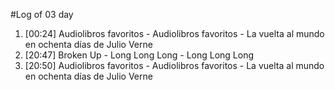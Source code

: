 #Log of 03 day

1. [00:24] Audiolibros favoritos - Audiolibros favoritos - La vuelta al mundo en ochenta días de Julio Verne
1. [20:47] Broken Up - Long Long Long - Long Long Long
1. [20:50] Audiolibros favoritos - Audiolibros favoritos - La vuelta al mundo en ochenta días de Julio Verne
